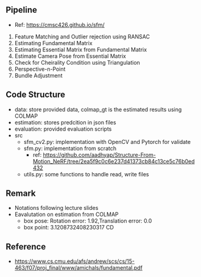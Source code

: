 ## Pipeline
+ Ref: https://cmsc426.github.io/sfm/
1. Feature Matching and Outlier rejection using RANSAC
2. Estimating Fundamental Matrix
3. Estimating Essential Matrix from Fundamental Matrix
4. Estimate Camera Pose from Essential Matrix
5. Check for Cheirality Condition using Triangulation
6. Perspective-n-Point
7. Bundle Adjustment
## Code Structure
+ data: store provided data, colmap_gt is the estimated results using COLMAP
+ estimation: stores predcition in json files
+ evaluation: provided evaluation scripts
+ src
    + sfm_cv2.py: implementation with OpenCV and Pytorch for validate
    + sfm.py: implementation from scratch
        + ref: https://github.com/aadhyap/Structure-From-Motion_NeRF/tree/2ea5f9c0c6e237d41373cb84c13ce5c76b0ed432
    + utils.py: some functions to handle read, write files
## Remark
+ Notations following lecture slides
+ Eavalutation on estimation from COLMAP
    + box pose: Rotation error: 1.92,Translation error: 0.0
    + box point: 3.1208732408230317 CD

## Reference
+ https://www.cs.cmu.edu/afs/andrew/scs/cs/15-463/f07/proj_final/www/amichals/fundamental.pdf
